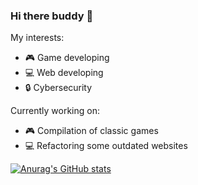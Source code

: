 ### Hi there buddy 👋

My interests:
- 🎮 Game developing 
- 💻 Web developing
- 🔒 Cybersecurity

Currently working on:
- 🎮 Compilation of classic games
- 💻 Refactoring some outdated websites

[![Anurag's GitHub stats](https://github-readme-stats.vercel.app/api?username=p-paachecoo&theme=dark)](https://github.com/p-paachecoo/github-readme-stats)

